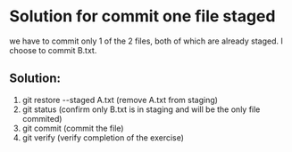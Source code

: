 # Solution for commit one file staged
we have to commit only 1 of the 2 files, both of which are already staged. I choose to commit B.txt. 
## Solution:
1) git restore --staged A.txt            (remove A.txt from staging)
2) git status               (confirm only B.txt is in staging and will be the only file commited)
3) git commit               (commit the file)
4) git verify               (verify completion of the exercise)